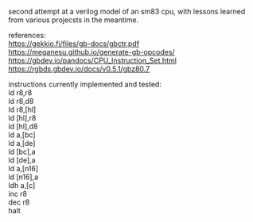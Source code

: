 second attempt at a verilog model of an sm83 cpu, with lessons learned from various projecsts in the meantime.

references:\
https://gekkio.fi/files/gb-docs/gbctr.pdf \
https://meganesu.github.io/generate-gb-opcodes/ \
https://gbdev.io/pandocs/CPU_Instruction_Set.html \
https://rgbds.gbdev.io/docs/v0.5.1/gbz80.7

instructions currently implemented and tested:\
ld r8,r8 \
ld r8,d8 \
ld r8,[hl] \
ld [hl],r8 \
ld [hl],d8 \
ld a,[bc] \
ld a,[de] \
ld [bc],a \
ld [de],a \
ld a,[n16] \
ld [n16],a \
ldh a,[c] \
inc r8 \
dec r8 \
halt